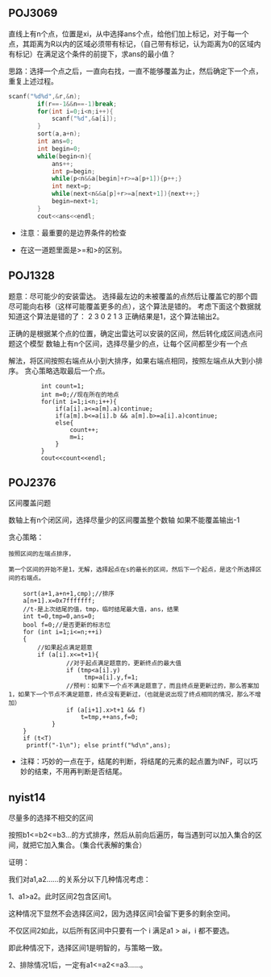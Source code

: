 ## POJ3069

直线上有n个点，位置是xi，从中选择ans个点，给他们加上标记，对于每一个点，其距离为R以内的区域必须带有标记，（自己带有标记，认为距离为0的区域内有标记）在满足这个条件的前提下，求ans的最小值？

思路：选择一个点之后，一直向右找，一直不能够覆盖为止，然后确定下一个点，重复上述过程。

```C++
scanf("%d%d",&r,&n);
        if(r==-1&&n==-1)break;
        for(int i=0;i<n;i++){
            scanf("%d",&a[i]);
        }
        sort(a,a+n);
        int ans=0;
        int begin=0;
        while(begin<n){
            ans++;
            int p=begin;
            while(p<n&&a[begin]+r>=a[p+1]){p++;}
            int next=p;
            while(next<n&&a[p]+r>=a[next+1]){next++;}
            begin=next+1;
        }
        cout<<ans<<endl;
```
- 注意：最重要的是边界条件的检查

- 在这一道题里面是>=和>的区别。

## POJ1328

题意：尽可能少的安装雷达。
选择最左边的未被覆盖的点然后让覆盖它的那个圆尽可能向右移（这样可能覆盖更多的点），这个算法是错的。
考虑下面这个数据就知道这个算法是错的了：
2 3
0 2
1 3
正确结果是1，这个算法输出2。

正确的是根据某个点的位置，确定出雷达可以安装的区间，然后转化成区间选点问题这个模型
数轴上有n个区间，选择尽量少的点，让每个区间都至少有一个点

解法，将区间按照右端点从小到大排序，如果右端点相同，按照左端点从大到小排序。
贪心策略选取最后一个点。

```
         int count=1;
         int m=0;//现在所在的地点
         for(int i=1;i<n;i++){
             if(a[i].a<=a[m].a)continue;
             if(a[m].b<=a[i].b && a[m].b>=a[i].a)continue;
             else{
                 count++;
                 m=i;
             }
         }
         cout<<count<<endl;
```

## POJ2376

区间覆盖问题

数轴上有n个闭区间，选择尽量少的区间覆盖整个数轴
如果不能覆盖输出-1

贪心策略：

    按照区间的左端点排序，

    第一个区间的开始不是1，无解，选择起点在s的最长的区间，然后下一个起点，是这个所选择区间的右端点。

```
    sort(a+1,a+n+1,cmp);//排序
    a[n+1].x=0x7fffffff;
    //t-是上次结尾的值，tmp，临时结尾最大值，ans，结果
    int t=0,tmp=0,ans=0;
    bool f=0;//是否更新的标志位
    for (int i=1;i<=n;++i)
    {
        //如果起点满足题意
        if (a[i].x<=t+1){
                //对于起点满足题意的，更新终点的最大值
                if (tmp<a[i].y)
                     tmp=a[i].y,f=1;
                //预判：如果下一个点不满足题意了，而且终点是更新过的，那么答案加1，如果下一个节点不满足题意，终点没有更新过，（也就是说出现了终点相同的情况，那么不增加）
                if (a[i+1].x>t+1 && f)
                    t=tmp,++ans,f=0;
            }
    }
    if (t<T)
     printf("-1\n"); else printf("%d\n",ans);
```

- 注释：巧妙的一点在于，结尾的判断，将结尾的元素的起点置为INF，可以巧妙的结束，不用再判断是否结尾。

##  nyist14

尽量多的选择不相交的区间

按照b1<=b2<=b3…的方式排序，然后从前向后遍历，每当遇到可以加入集合的区间，就把它加入集合。（集合代表解的集合）

证明：

我们对a1,a2……的关系分以下几种情况考虑：

1、a1>a2。此时区间2包含区间1。

这种情况下显然不会选择区间2，因为选择区间1会留下更多的剩余空间。

不仅区间2如此，以后所有区间中只要有一个 i 满足a1 > ai，i 都不要选。

即此种情况下，选择区间1是明智的，与策略一致。

2、排除情况1后，一定有a1<=a2<=a3……。
